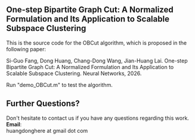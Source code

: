 ## One-step Bipartite Graph Cut: A Normalized Formulation and Its Application to Scalable Subspace Clustering

This is the source code for the OBCut algorithm, which is proposed in the following paper:

Si-Guo Fang, Dong Huang, Chang-Dong Wang, Jian-Huang Lai.
One-step Bipartite Graph Cut: A Normalized Formulation and Its Application to Scalable Subspace Clustering.
Neural Networks, 2026. 

Run "demo_OBCut.m" to test the algorithm.

## Further Questions?
Don't hesitate to contact us if you have any questions regarding this work.   
**Email**:   
huangdonghere at gmail dot com
